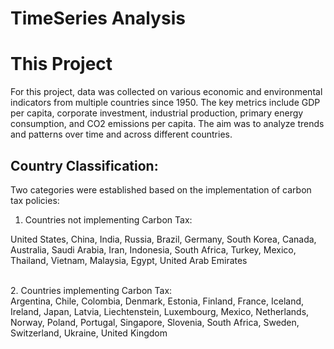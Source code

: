 # TimeSeries Analysis 

# This Project
For this project, data was collected on various economic and environmental indicators from multiple countries since 1950. The key metrics include GDP per capita, corporate investment, industrial production, primary energy consumption, and CO2 emissions per capita. The aim was to analyze trends and patterns over time and across different countries.

## Country Classification:
Two categories were established based on the implementation of carbon tax policies:
<br>
1. Countries not implementing Carbon Tax:

United States, China, India, Russia, Brazil, Germany, South Korea, Canada, Australia, Saudi Arabia, Iran, Indonesia, South Africa, Turkey, Mexico, Thailand, Vietnam, Malaysia, Egypt, United Arab Emirates

<br>
2. Countries implementing Carbon Tax:
<br>
Argentina, Chile, Colombia, Denmark, Estonia, Finland, France, Iceland, Ireland, Japan, Latvia, Liechtenstein, Luxembourg, Mexico, Netherlands, Norway, Poland, Portugal, Singapore, Slovenia, South Africa, Sweden, Switzerland, Ukraine, United Kingdom

